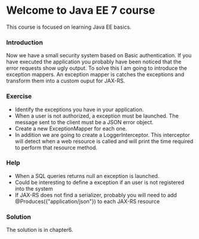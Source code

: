 # Welcome to Java EE 7 course

This course is focused on learning Java EE basics.

### Introduction

Now we have a small security system based on Basic authentication. If you have executed the application you probably have been noticed that the error requests show ugly output. To solve this I am going to introduce the exception mappers. An exception mapper is catches the exceptions and transform them into a custom ouput for JAX-RS.

### Exercise

* Identify the exceptions you have in your application.
* When a user is not authorized, a exception must be launched. The message sent to the client must be a JSON error object.
* Create a new ExceptionMapper for each one.
* In addition we are going to create a LoggerInterceptor. This interceptor will detect when a web resource is called and will print the time required to perform that resource method.

### Help

* When a SQL queries returns null an exception is launched.
* Could be interesting to define a exception if an user is not registered into the system
* If JAX-RS does not find a serializer, probably you will need to add @Produces({"application/json"}) to each JAX-RS resource

### Solution

The solution is in chapter6.
